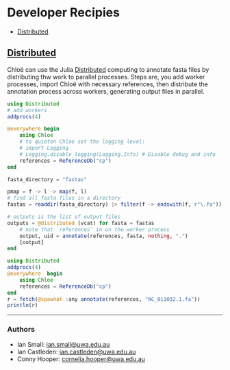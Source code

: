 # Developer Recipies
- [Distributed](#distributed)


## [Distributed](https://docs.julialang.org/en/v1/stdlib/Distributed/index.html)

Chloë can use the Julia [Distributed](https://docs.julialang.org/en/v1/stdlib/Distributed/index.html) computing to annotate fasta files by distributing thw work to parallel processes. Steps are, you add worker processes, import Chloë with necessary references, then distribute the annotation process across workers, generating output files in parallel.

```julia
using Distributed
# add workers
addprocs(4)

@everywhere begin
    using Chloe
    # to quieten Chloe set the logging level:
    # import Logging
    # Logging.disable_logging(Logging.Info) # Disable debug and info
    references = ReferenceDb("cp")
end

fasta_directory = "fastas"

pmap = f -> l -> map(f, l)
# find all fasta files in a directory
fastas = readdir(fasta_directory) |> filter(f -> endswith(f, r"\.fa")) |> pmap(f -> joinpath(fasta_directory, f))

# outputs is the list of output files
outputs = @distributed (vcat) for fasta = fastas
    # note that `references` in on the worker process
    output, uid = annotate(references, fasta, nothing, ".")
    [output]
end
```

```julia
using Distributed
addprocs(4)
@everywhere  begin
    using Chloe
    references = ReferenceDb("cp")
end
r = fetch(@spawnat :any annotate(references, "NC_011032.1.fa"))
println(r)
```
--- 
### Authors

* Ian Small: ian.small@uwa.edu.au
* Ian Castleden: ian.castleden@uwa.edu.au
* Conny Hooper: cornelia.hooper@uwa.edu.au
